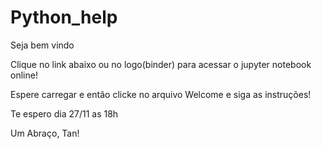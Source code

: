# Python_help

Seja bem vindo

Clique no link abaixo ou no logo(binder) para acessar o jupyter notebook online!



Espere carregar e então clicke no arquivo Welcome e siga as instruções!

Te espero dia 27/11 as 18h

Um Abraço, Tan!

